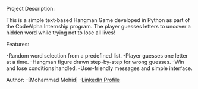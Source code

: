 Project Description:

This is a simple text-based Hangman Game developed in Python as part of the CodeAlpha Internship program.
The player guesses letters to uncover a hidden word while trying not to lose all lives!

Features:

-Random word selection from a predefined list.
-Player guesses one letter at a time.
-Hangman figure drawn step-by-step for wrong guesses.
-Win and lose conditions handled.
-User-friendly messages and simple interface.


Author:
-[Mohammad Mohid]
-[LinkedIn Profile](https://www.linkedin.com/in/mohammad-mohid-162585361?utm_source=share&utm_campaign=share_via&utm_content=profile&utm_medium=android_app)


